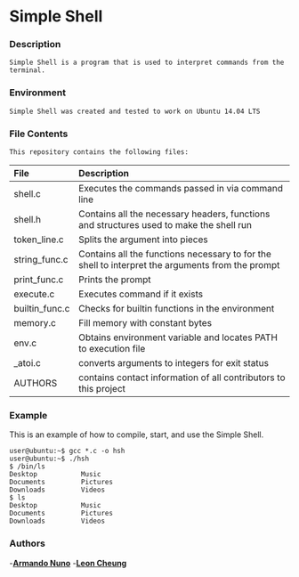 # Simple Shell

### Description
    Simple Shell is a program that is used to interpret commands from the terminal.

### Environment
    Simple Shell was created and tested to work on Ubuntu 14.04 LTS

### File Contents

	This repository contains the following files:

| File | Description |
| :--- | :---------- |
| shell.c | Executes the commands passed in via command line |
| shell.h | Contains all the necessary headers, functions and structures used to make the shell run |
| token_line.c | Splits the argument into pieces |
| string_func.c | Contains all the functions necessary to for the shell to interpret the arguments from the prompt |
| print_func.c | Prints the prompt |
| execute.c | Executes command if it exists |
| builtin_func.c | Checks for builtin functions in the environment |
| memory.c | Fill memory with constant bytes |
| env.c | Obtains environment variable and locates PATH to execution file |
| _atoi.c | converts arguments to integers for exit status |
| AUTHORS | contains contact information of all contributors to this project |

### Example
This is an example of how to compile, start, and use the Simple Shell.

```
user@ubuntu:~$ gcc *.c -o hsh
user@ubuntu:~$ ./hsh
$ /bin/ls
Desktop           Music
Documents         Pictures
Downloads         Videos
$ ls
Desktop           Music
Documents         Pictures
Downloads         Videos
```

### Authors
-[**Armando Nuno**](https://github.com/mandonuno)
-[**Leon Cheung**](https://github.com/hiddenjem245)